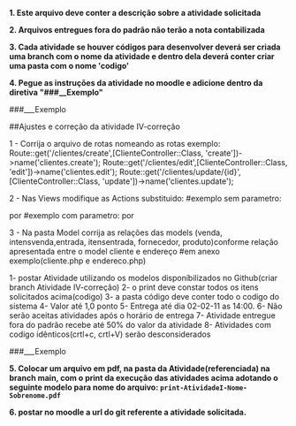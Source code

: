 **1. Este arquivo deve conter a descrição sobre a atividade solicitada**

**2. Arquivos entregues fora do padrão não terão a nota contabilizada**

**3. Cada atividade se houver códigos para desenvolver deverá ser
criada uma branch com o nome da atividade e dentro dela deverá conter criar uma pasta com o nome 'codigo'**

**4. Pegue as instruções da atividade no moodle e adicione dentro da diretiva "###__Exemplo"**

###___Exemplo

##Ajustes e correção da atividade IV-correção

1 - Corrija o arquivo de rotas nomeando as rotas exemplo:
Route::get('/clientes/create',[ClienteController::Class, 'create'])->name('clientes.create');
Route::get('/clientes/edit',[ClienteController::Class, 'edit'])->name('clientes.edit');
Route::get('/clientes/update/{id}',[ClienteController::Class, 'update'])->name('clientes.update');

2 -  Nas Views modifique as Actions substituido:
#exemplo sem parametro:
             <form action="/clientes/create" method="post">
por
              <form action="{{route('clientes.create')}}" method="post">
#exemplo com parametro:
             <form action="/clientes/update/{{$cliente->id}}" method="post">
por
             <form action="{{route('clientes.update', ['id' => $cliente->id])}}" method="post">

3 - Na pasta Model corrija as relações das models (venda, intensvenda,entrada, itensentrada, fornecedor, produto)conforme relação apresentada entre o model cliente e endereço
#em anexo exemplo(cliente.php e endereco.php)

 1- postar Atividade utilizando os modelos disponíbilizados no Github(criar branch Atividade IV-correção)
 2- o print deve constar todos os itens solicitados acima(codigo)
 3- a pasta código deve conter todo o codigo do sistema
 4- Valor até 1,0 ponto
 5- Entrega até dia  02-02-11 as 14:00. 
 6- Não serão aceitas atividades após o horário de entrega
 7- Atividade entregue fora do padrão recebe até 50% do valor da atividade
 8- Atividades com codigo idênticos(crtl+c, crtl+V) serão desconsiderados

###___Exemplo


**5. Colocar um arquivo em pdf, na pasta da Atividade(referenciada) na branch main, com o print da execução das atividades acima adotando o seguinte modelo para nome do arquivo: ```print-AtividadeI-Nome-Sobrenome.pdf```**

**6. postar no moodle a url do git referente a atividade solicitada.**
